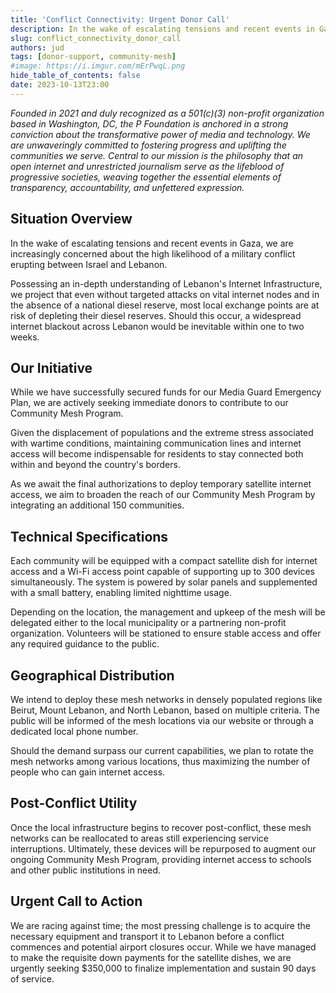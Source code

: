 ```yaml
---
title: 'Conflict Connectivity: Urgent Donor Call'
description: In the wake of escalating tensions and recent events in Gaza, we are increasingly concerned about the high likelihood of a military conflict erupting between Israel and Lebanon.
slug: conflict_connectivity_donor_call
authors: jud
tags: [donor-support, community-mesh]
#image: https://i.imgur.com/mErPwqL.png
hide_table_of_contents: false
date: 2023-10-13T23:00
---
```


_Founded in 2021 and duly recognized as a 501(c)(3) non-profit organization based in Washington, DC, the P Foundation is anchored in a strong conviction about the transformative power of media and technology. We are unwaveringly committed to fostering progress and uplifting the communities we serve. Central to our mission is the philosophy that an open internet and unrestricted journalism serve as the lifeblood of progressive societies, weaving together the essential elements of transparency, accountability, and unfettered expression._

## Situation Overview

In the wake of escalating tensions and recent events in Gaza, we are increasingly concerned about the high likelihood of a military conflict erupting between Israel and Lebanon.

Possessing an in-depth understanding of Lebanon's Internet Infrastructure, we project that even without targeted attacks on vital internet nodes and in the absence of a national diesel reserve, most local exchange points are at risk of depleting their diesel reserves. Should this occur, a widespread internet blackout across Lebanon would be inevitable within one to two weeks.

## Our Initiative

While we have successfully secured funds for our Media Guard Emergency Plan, we are actively seeking immediate donors to contribute to our Community Mesh Program.

Given the displacement of populations and the extreme stress associated with wartime conditions, maintaining communication lines and internet access will become indispensable for residents to stay connected both within and beyond the country's borders.

As we await the final authorizations to deploy temporary satellite internet access, we aim to broaden the reach of our Community Mesh Program by integrating an additional 150 communities.

## Technical Specifications

Each community will be equipped with a compact satellite dish for internet access and a Wi-Fi access point capable of supporting up to 300 devices simultaneously. The system is powered by solar panels and supplemented with a small battery, enabling limited nighttime usage.

Depending on the location, the management and upkeep of the mesh will be delegated either to the local municipality or a partnering non-profit organization. Volunteers will be stationed to ensure stable access and offer any required guidance to the public.

## Geographical Distribution

We intend to deploy these mesh networks in densely populated regions like Beirut, Mount Lebanon, and North Lebanon, based on multiple criteria. The public will be informed of the mesh locations via our website or through a dedicated local phone number.

Should the demand surpass our current capabilities, we plan to rotate the mesh networks among various locations, thus maximizing the number of people who can gain internet access.

## Post-Conflict Utility

Once the local infrastructure begins to recover post-conflict, these mesh networks can be reallocated to areas still experiencing service interruptions. Ultimately, these devices will be repurposed to augment our ongoing Community Mesh Program, providing internet access to schools and other public institutions in need.

## Urgent Call to Action

We are racing against time; the most pressing challenge is to acquire the necessary equipment and transport it to Lebanon before a conflict commences and potential airport closures occur. While we have managed to make the requisite down payments for the satellite dishes, we are urgently seeking $350,000 to finalize implementation and sustain 90 days of service.
